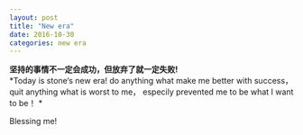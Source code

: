 ```yaml
---
layout: post
title: "New era"
date: 2016-10-30
categories: new era
---
```



 **坚持的事情不一定会成功，但放弃了就一定失败!**  
*Today is stone‘s new era! do anything what make me better with success，quit anything what is worst to me， especily prevented me to be what I want to be！ * 

Blessing me! 
  